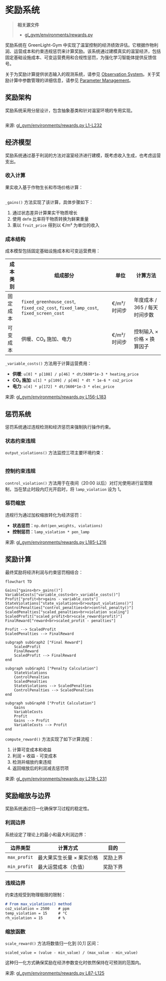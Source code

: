 # 奖励系统

> **相关源文件**
> * [gl_gym/environments/rewards.py](https://github.com/BartvLaatum/GreenLight-Gym2/blob/f4a2727d/gl_gym/environments/rewards.py)

奖励系统在 GreenLight-Gym 中实现了温室控制的经济绩效评估。它根据作物利润、运营成本和约束违规惩罚来计算奖励。该系统通过建模真实的温室经济，包括固定基础设施成本、可变运营费用和合规性惩罚，为强化学习智能体提供反馈信号。

关于为奖励计算提供状态输入的观测系统，请参见 [Observation System](/BartvLaatum/GreenLight-Gym2/6.2-observation-system)。关于奖励计算中参数管理的详细信息，请参见 [Parameter Management](/BartvLaatum/GreenLight-Gym2/6.3-parameter-management)。

## 奖励架构

奖励系统采用分层设计，包含抽象基类和针对温室环境的专用实现。

```

```

来源: [gl_gym/environments/rewards.py L1-L232](https://github.com/BartvLaatum/GreenLight-Gym2/blob/f4a2727d/gl_gym/environments/rewards.py#L1-L232)

## 经济模型

奖励系统通过基于利润的方法对温室经济进行建模，既考虑收入生成，也考虑运营支出。

### 收入计算

果实收入基于作物生长和市场价格计算：

```

```

`_gains()` 方法实现了该计算，具体步骤如下：

1. 通过状态差异计算果实干物质增长
2. 使用 `dmfm` 比率将干物质转换为鲜果重量
3. 乘以 `fruit_price` 得到以 €/m² 为单位的收入

### 成本结构

成本模型包括固定基础设施成本和可变运营费用：

| 成本类别 | 组成部分 | 单位 | 计算方法 |
| --- | --- | --- | --- |
| 固定成本 | `fixed_greenhouse_cost`, `fixed_co2_cost`, `fixed_lamp_cost`, `fixed_screen_cost` | €/m²/时间步 | 年度成本 / 365 / 每天时间步数 |
| 可变成本 | 供暖、CO₂ 施加、电力 | €/m²/时间步 | 控制输入 × 价格 × 换算因子 |

`_variable_costs()` 方法用于计算运营费用：

* **供暖**: `u[0] * p[108] / p[46] * dt/3600*1e-3 * heating_price`
* **CO₂ 施加**: `u[1] * p[109] / p[46] * dt * 1e-6 * co2_price`
* **电力**: `u[4] * p[172] * dt/3600*1e-3 * elec_price`

来源: [gl_gym/environments/rewards.py L156-L183](https://github.com/BartvLaatum/GreenLight-Gym2/blob/f4a2727d/gl_gym/environments/rewards.py#L156-L183)

## 惩罚系统

惩罚系统通过违规检测和经济惩罚来强制执行操作约束。

### 状态约束违规

`output_violations()` 方法监控三项主要环境约束：

```

```

### 控制约束违规

`control_violation()` 方法用于在夜间（20:00 以后）对灯光使用进行监管限制，当在禁止时段内灯光开启时，将 `lamp_violation` 设为 1。

### 惩罚缩放

违规行为通过加权缩放转化为经济惩罚：

* **状态惩罚**：`np.dot(pen_weights, violations)`
* **控制惩罚**：`lamp_violation * pen_lamp`

来源: [gl_gym/environments/rewards.py L185-L216](https://github.com/BartvLaatum/GreenLight-Gym2/blob/f4a2727d/gl_gym/environments/rewards.py#L185-L216)

## 奖励计算

最终奖励将经济利润与约束惩罚相结合：

```mermaid
flowchart TD

Gains["gains<br>_gains()"]
VariableCosts["variable_costs<br>_variable_costs()"]
Profit["profit<br>gains - variable_costs"]
StateViolations["state_violations<br>output_violations()"]
ControlPenalties["control_penalties<br>control_penalty()"]
ScaledPenalties["scaled_penalties<br>violation scaling"]
ScaledProfit["scaled_profit<br>scale_reward(profit)"]
FinalReward["reward<br>scaled_profit - penalties"]

Profit --> ScaledProfit
ScaledPenalties --> FinalReward

subgraph subGraph2 ["Final Reward"]
    ScaledProfit
    FinalReward
    ScaledProfit --> FinalReward
end

subgraph subGraph1 ["Penalty Calculation"]
    StateViolations
    ControlPenalties
    ScaledPenalties
    StateViolations --> ScaledPenalties
    ControlPenalties --> ScaledPenalties
end

subgraph subGraph0 ["Profit Calculation"]
    Gains
    VariableCosts
    Profit
    Gains --> Profit
    VariableCosts --> Profit
end
```

`compute_reward()` 方法实现了如下计算流程：

1. 计算可变成本和收益
2. 利润 = 收益 - 可变成本
3. 检测并缩放约束违规
4. 返回缩放后的利润减去惩罚项

来源: [gl_gym/environments/rewards.py L218-L231](https://github.com/BartvLaatum/GreenLight-Gym2/blob/f4a2727d/gl_gym/environments/rewards.py#L218-L231)

## 奖励缩放与边界

奖励系统通过归一化确保学习过程的稳定性。

### 利润边界

系统设定了理论上的最小和最大利润边界：

| 边界类型 | 计算方式 | 目的 |
| --- | --- | --- |
| `max_profit` | 最大果实生长量 × 果实价格 | 奖励上界 |
| `min_profit` | 最大运营成本（负值） | 奖励下界 |

### 违规边界

约束违规受到物理极限的限制：

```markdown
# From max_violations() method
co2_violation = 2500    # ppm
temp_violation = 15     # °C  
rh_violation = 15       # %
```

### 缩放函数

`scale_reward()` 方法将数值归一化到 [0,1] 区间：

```
scaled_value = (value - min_value) / (max_value - min_value)
```

这种归一化方式确保奖励在经济参数变化时依然保持在可预测的范围内。

来源: [gl_gym/environments/rewards.py L87-L125](https://github.com/BartvLaatum/GreenLight-Gym2/blob/f4a2727d/gl_gym/environments/rewards.py#L87-L125)